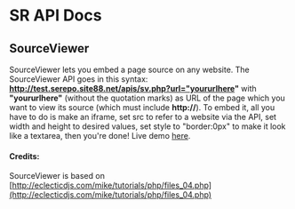 # SR API Docs

## SourceViewer

SourceViewer lets you embed a page source on any website.
The SourceViewer API goes in this syntax: **http://test.serepo.site88.net/apis/sv.php?url="yoururlhere"**
with **"yoururlhere"** (without the quotation marks) as URL of the page which you want to view its source (which must include **http://**).
To embed it, all you have to do is make an iframe, set src to refer to a website via the API,
set width and height to desired values, set style to "border:0px" to make it look like a textarea, then you're done!
Live demo [here](http://test.serepo.site88.net/apis/sourceviewerdemo.html).
#### Credits:
SourceViewer is based on [http://eclecticdjs.com/mike/tutorials/php/files_04.php](http://eclecticdjs.com/mike/tutorials/php/files_04.php)